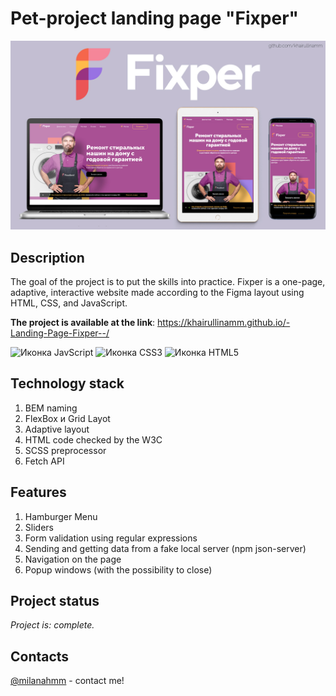 # Pet-project landing page "Fixper"

![Иллюстрация к проекту](fixper.jpg)

## Description
The goal of the project is to put the skills into practice. Fixper is a one-page, adaptive, interactive website made according to the Figma layout using HTML, CSS, and JavaScript. 

**The project is available at the link**: https://khairullinamm.github.io/-Landing-Page-Fixper--/

![Иконка JavScript](https://img.shields.io/badge/JavaScript-323330?style=for-the-badge&logo=javascript&logoColor=F7DF1E)
![Иконка CSS3](https://img.shields.io/badge/CSS3-1572B6?style=for-the-badge&logo=css3&logoColor=white)
![Иконка HTML5](https://img.shields.io/badge/HTML5-E34F26?style=for-the-badge&logo=html5&logoColor=white)

## Technology stack
1. BEM naming
2. FlexBox и Grid Layot
3. Adaptive layout
4. HTML code checked by the W3C
5. SCSS preprocessor 
6. Fetch API 
   
## Features
1. Hamburger Menu
2. Sliders
3. Form validation using regular expressions
4. Sending and getting data from a fake local server (npm json-server)
5. Navigation on the page
6. Popup windows (with the possibility to close)

## Project status
_Project is: complete._

## Contacts 
[@milanahmm](https://t.me/milanahmm) - contact me!

